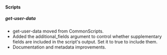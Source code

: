 
#### Scripts

##### get-user-data

- get-user-data moved from CommonScripts.
- Added the additional_fields argument to control whether supplementary fields are included in the script's output. Set it to true to include them.
- Documentation and metadata improvements.